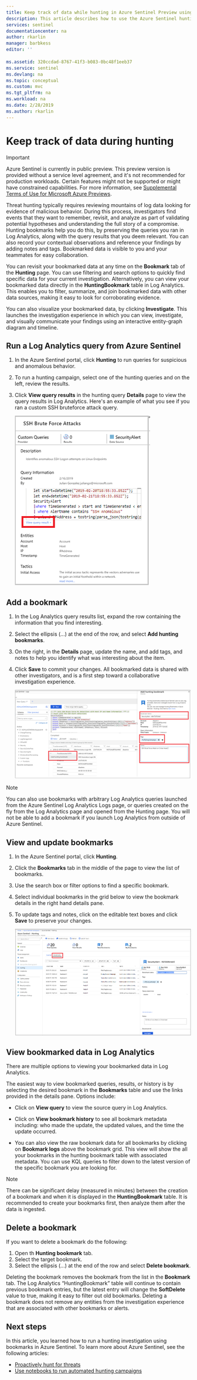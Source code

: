 ```yaml
---
title: Keep track of data while hunting in Azure Sentinel Preview using hunting bookmarks | Microsoft Docs
description: This article describes how to use the Azure Sentinel hunting bookmarks to keep track of data.
services: sentinel
documentationcenter: na
author: rkarlin
manager: barbkess
editor: ''

ms.assetid: 320ccdad-8767-41f3-b083-0bc48f1eeb37
ms.service: sentinel
ms.devlang: na
ms.topic: conceptual
ms.custom: mvc
ms.tgt_pltfrm: na
ms.workload: na
ms.date: 2/28/2019
ms.author: rkarlin
---
```


# Keep track of data during hunting

> [!IMPORTANT]
> Azure Sentinel is currently in public preview.
> This preview version is provided without a service level agreement, and it's not recommended for production workloads. Certain features might not be supported or might have constrained capabilities. 
> For more information, see [Supplemental Terms of Use for Microsoft Azure Previews](https://azure.microsoft.com/support/legal/preview-supplemental-terms/).
 
Threat hunting typically requires reviewing mountains of log data looking for evidence of malicious behavior. During this process, investigators find events that they want to remember, revisit, and analyze as part of validating potential hypotheses and understanding the full story of a compromise.
Hunting bookmarks help you do this, by preserving the queries you ran in Log Analytics, along with the query results that you deem relevant. You can also record your contextual observations and reference your findings by adding notes and tags. Bookmarked data is visible to you and your teammates for easy collaboration.   

You can revisit your bookmarked data at any time on the **Bookmark** tab of the **Hunting** page. You can use filtering and search options to quickly find specific data for your current investigation. Alternatively, you can view your bookmarked data directly in the **HuntingBookmark** table in Log Analytics. This enables you to filter, summarize, and join bookmarked data with other data sources, making it easy to look for corroborating evidence.

You can also visualize your bookmarked data, by clicking **Investigate**. This launches the investigation experience in which you can view, investigate, and visually communicate your findings using an interactive entity-graph diagram and timeline.


## Run a Log Analytics query from Azure Sentinel

1. In the Azure Sentinel portal, click **Hunting** to run queries for suspicious and anomalous behavior.

1. To run a hunting campaign, select one of the hunting queries and on the left, review the results. 

1. Click **View query results** in the hunting query **Details** page to view the query results in Log Analytics. Here's an example of what you see if you ran a custom SSH bruteforce attack query.
  
   ![show results](./media/bookmarks/ssh-bruteforce-example.png)

## Add a bookmark

1. In the Log Analytics query results list, expand the row containing the information that you find interesting.

4. Select the ellipsis (...) at the end of the row, and select **Add hunting bookmarks**.
5. On the right, in the **Details** page, update the name, and add tags, and notes to help you identify what was interesting about the item.
6. Click **Save** to commit your changes. All bookmarked data is shared with other investigators, and is a first step toward a collaborative investigation experience.

   ![show results](./media/bookmarks/add-bookmark-la.png)

 
> [!NOTE]
> You can also use bookmarks with arbitrary Log Analytics queries launched from the Azure Sentinel Log Analytics Logs page, or queries created on the fly from the Log Analytics page and opened from the Hunting page. You will not be able to add a bookmark if you launch Log Analytics from outside of Azure Sentinel. 

## View and update bookmarks 

1. In the Azure Sentinel portal, click **Hunting**. 
2. Click the **Bookmarks** tab in the middle of the page to view the list of bookmarks.
3. Use the search box or filter options to find a specific bookmark.
4. Select individual bookmarks in the grid below to view the bookmark details in the right hand details pane.
5. To update tags and notes, click on the editable text boxes and click **Save** to preserve your changes.

   ![show results](./media/bookmarks/view-update-bookmarks.png)

## View bookmarked data in Log Analytics 

There are multiple options to viewing your bookmarked data in Log Analytics. 

The easiest way to view bookmarked queries, results, or history is by selecting the desired bookmark in the **Bookmarks** table and use the links provided in the details pane. Options include: 
- Click on **View query** to view the source query in Log Analytics.  
- Click on **View bookmark history** to see all bookmark metadata including: who made the update, the updated values, and the time the update occurred. 

- You can also view the raw bookmark data for all bookmarks by clicking on **Bookmark logs** above the bookmark grid. This view will show the all your bookmarks in the hunting bookmark table with associated metadata. You can use KQL queries to filter down to the latest version of the specific bookmark you are looking for.  


> [!NOTE]
> There can be significant delay (measured in minutes) between the creation of a bookmark and when it is displayed in the **HuntingBookmark** table. It is recommended to create your bookmarks first, then analyze them after the data is ingested. 

## Delete a bookmark
If you want to delete a bookmark do the following: 
1.	Open th **Hunting bookmark** tab. 
2.	Select the target bookmark.
3.	Select the ellipsis (...) at the end of the row and select **Delete bookmark**.
	
Deleting the bookmark removes the bookmark from the list in the **Bookmark** tab.  The Log Analytics “HuntingBookmark” table will continue to contain previous bookmark entries, but the latest entry will change the **SoftDelete** value to true, making it easy to filter out old bookmarks.  Deleting a bookmark does not remove any entities from the investigation experience that are associated with other bookmarks or alerts. 


## Next steps

In this article, you learned how to run a hunting investigation using bookmarks in Azure Sentinel. To learn more about Azure Sentinel, see the following articles:


- [Proactively hunt for threats](hunting.md)
- [Use notebooks to run automated hunting campaigns](notebooks.md)